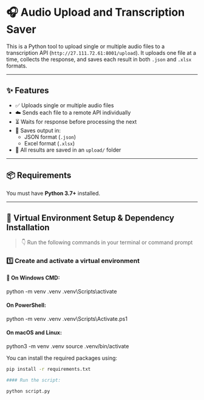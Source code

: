 # 🎧 Audio Upload and Transcription Saver

This is a Python tool to upload single or multiple audio files to a transcription API (`http://27.111.72.61:8001/upload`). It uploads one file at a time, collects the response, and saves each result in both `.json` and `.xlsx` formats.

---

## ✨ Features

- ✅ Uploads single or multiple audio files
- ☁️ Sends each file to a remote API individually
- ⏳ Waits for response before processing the next
- 📁 Saves output in:
  - JSON format (`.json`)
  - Excel format (`.xlsx`)
- 📂 All results are saved in an `upload/` folder

---

## 📦 Requirements

You must have **Python 3.7+** installed.

---

## 🐍 Virtual Environment Setup & Dependency Installation

> 👇 Run the following commands in your terminal or command prompt

### 1️⃣ Create and activate a virtual environment

#### 🔸 On **Windows CMD**:

python -m venv .venv
.venv\Scripts\activate

#### On PowerShell:

python -m venv .venv
.venv\Scripts\Activate.ps1


#### On macOS and Linux:

python3 -m venv .venv
source .venv/bin/activate


You can install the required packages using:

```bash
pip install -r requirements.txt

#### Run the script:

python script.py